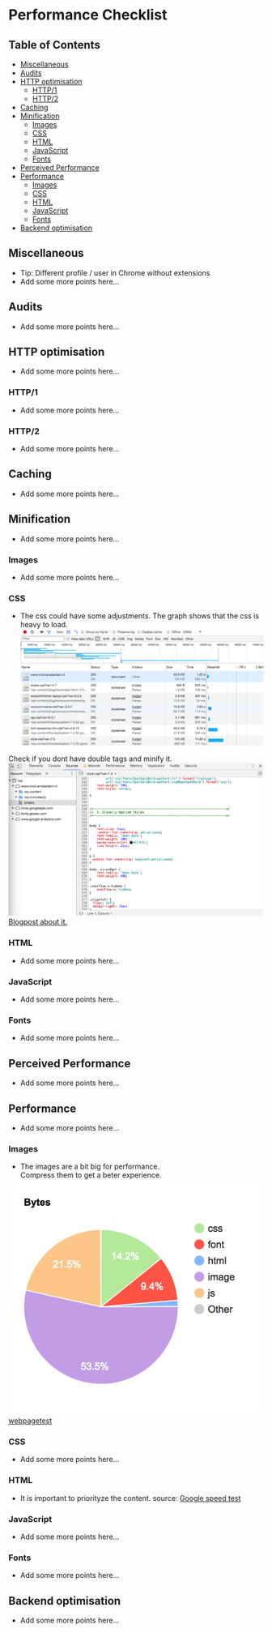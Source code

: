 # Performance Checklist

## Table of Contents

*   [Miscellaneous](#miscellaneous)
*   [Audits](#audits)
*   [HTTP optimisation](#http-optimisation)
    *   [HTTP/1](#http1)
    *   [HTTP/2](#http2)
*   [Caching](#caching)
*   [Minification](#minification)
    *   [Images](#images)
    *   [CSS](#css)
    *   [HTML](#html)
    *   [JavaScript](#javascript)
    *   [Fonts](#fonts)
*   [Perceived Performance](#perceived-performance)
*   [Performance](#performance)
    *   [Images](#images-1)
    *   [CSS](#css-1)
    *   [HTML](#html-1)
    *   [JavaScript](#javascript-1)
    *   [Fonts](#fonts-1)
*   [Backend optimisation](#backend-optimisation)

## Miscellaneous

*   Tip: Different profile / user in Chrome without extensions
*   Add some more points here...

## Audits

*   Add some more points here...

## HTTP optimisation

*   Add some more points here...

### HTTP/1

*   Add some more points here...

### HTTP/2

*   Add some more points here...

## Caching

*   Add some more points here...

## Minification

*   Add some more points here...

### Images

*   Add some more points here...

### CSS

*   The css could have some adjustments.
The graph shows that the css is heavy to load.
![graph with the data](graph.png)

Check if you dont have double tags and minify it.
![what could get compressed](mini.png)
[Blogpost about it.](https://www.hanselman.com/blog/TheImportanceAndEaseOfMinifyingYourCSSAndJavaScriptAndOptimizingPNGsForYourBlogOrWebsite.aspx)

### HTML

*   Add some more points here...

### JavaScript

*   Add some more points here...

### Fonts

*   Add some more points here...

## Perceived Performance

*   Add some more points here...

## Performance

*   Add some more points here...

### Images

*   The images are a bit big for performance.  
Compress them to get a beter experience.

![](comp_image.png)
[webpagetest](https://www.webpagetest.org/result/180313_6X_8bfc7081e7066c68c99d8cd696ee3fe9/1/breakdown/)


### CSS

*   Add some more points here...

### HTML

*   It is important to priorityze the content.
[](html.png)
source: [Google speed test](https://developers.google.com/speed/)
### JavaScript

*   Add some more points here...

### Fonts

*   Add some more points here...

## Backend optimisation

*   Add some more points here...
